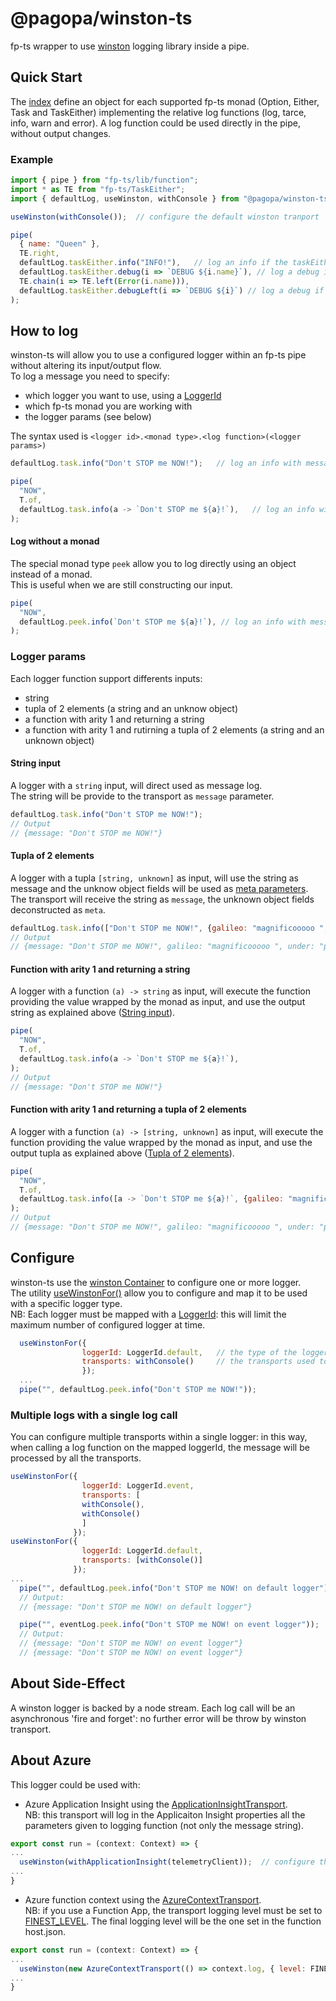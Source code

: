 # @pagopa/winston-ts

fp-ts wrapper to use [winston](https://github.com/winstonjs/winston) logging library inside a pipe.

## Quick Start
The [index](./src/index.ts) define an object for each supported fp-ts monad (Option, Either, Task and TaskEither) implementing the relative log functions (log, tarce, info, warn and error).
A log function could be used directly in the pipe, without output changes. 

### Example
```javascript
import { pipe } from "fp-ts/lib/function";
import * as TE from "fp-ts/TaskEither";
import { defaultLog, useWinston, withConsole } from "@pagopa/winston-ts";

useWinston(withConsole());  // configure the default winston tranport

pipe(
  { name: "Queen" },
  TE.right,
  defaultLog.taskEither.info("INFO!"),   // log an info if the taskEither is right
  defaultLog.taskEither.debug(i => `DEBUG ${i.name}`), // log a debug if the taskEither is right using data conteined in the monad (rigth)
  TE.chain(i => TE.left(Error(i.name))),
  defaultLog.taskEither.debugLeft(i => `DEBUG ${i}`) // log a debug if the taskEither is left using data contained in the monad (left)
);
```
## How to log 
winston-ts will allow you to use a configured logger within an fp-ts pipe without altering its input/output flow. \
To log a message you need to specify:
- which logger you want to use, using a [LoggerId](./src/types/logging.ts)
- which fp-ts monad you are working with
- the logger params (see below)

The syntax used is `<logger id>.<monad type>.<log function>(<logger params>)`
```javascript
defaultLog.task.info("Don't STOP me NOW!");   // log an info with message 'Don't STOP me NOW!' on the 'default' logger when the promise pointed in the task is resolved

pipe(
  "NOW",
  T.of,
  defaultLog.task.info(a -> `Don't STOP me ${a}!`),   // log an info with message 'Don't STOP me NOW!' on the 'default' logger when the promise pointed in the task is resolved
);
```
#### Log without a monad
The special monad type `peek` allow you to log directly using an object instead of a monad.\
This is useful when we are still constructing our input.
```javascript
pipe(
  "NOW",
  defaultLog.peek.info(`Don't STOP me ${a}!`), // log an info with message 'Don't STOP me NOW!' on the 'default' logger
);
```

### Logger params
Each logger function support differents inputs:
- string
- tupla of 2 elements (a string and an unknow object)
- a function with arity 1 and returning a string
- a function with arity 1 and rutirning a tupla of 2 elements (a string and an unknown object)
#### String input
A logger with a `string` input, will direct used as message log. \
The string will be provide to the transport as `message` parameter.
```javascript
defaultLog.task.info("Don't STOP me NOW!");
// Output
// {message: "Don't STOP me NOW!"}
```
#### Tupla of 2 elements
A logger with a tupla `[string, unknown]` as input, will use the string as message and the unknow object fields will be used as [meta parameters](https://github.com/winstonjs/winston#streams-objectmode-and-info-objects). \
The transport will receive the string as `message`, the unknown object fields deconstructed as `meta`.
```javascript
defaultLog.task.info(["Don't STOP me NOW!", {galileo: "magnificooooo ", under: "pressure"}]);
// Output
// {message: "Don't STOP me NOW!", galileo: "magnificooooo ", under: "pressure"}
```
#### Function with arity 1 and returning a string
A logger with a function `(a) -> string` as input, will execute the function providing the value wrapped by the monad as input, and use the output string as explained above ([String input](#string-input)). 
```javascript
pipe(
  "NOW",
  T.of,
  defaultLog.task.info(a -> `Don't STOP me ${a}!`),
);
// Output
// {message: "Don't STOP me NOW!"}
```
#### Function with arity 1 and returning a tupla of 2 elements
A logger with a function `(a) -> [string, unknown]` as input, will execute the function providing the value wrapped by the monad as input, and use the output tupla as explained above ([Tupla of 2 elements](#tupla-of-2-elements)). 
```javascript
pipe(
  "NOW",
  T.of,
  defaultLog.task.info([a -> `Don't STOP me ${a}!`, {galileo: "magnificooooo ", under: "pressure"]),
);
// Output
// {message: "Don't STOP me NOW!", galileo: "magnificooooo ", under: "pressure"}
```
## Configure
winston-ts use the [winston Container](https://github.com/winstonjs/winston/tree/v3.8.2#working-with-multiple-loggers-in-winston) to configure one or more logger. \
The utility [useWinstonFor()](./src/utils/config.ts) allow you to configure and map it to be used with a specific logger type. \
NB: Each logger must be mapped with a [LoggerId](./src/types/logging.ts): this will limit the maximum number of configured logger at time.
```javascript
  useWinstonFor({
                loggerId: LoggerId.default,   // the type of the logger
                transports: withConsole()     // the transports used to logging
                }); 
  ...
  pipe("", defaultLog.peek.info("Don't STOP me NOW!"));
```
### Multiple logs with a single log call
You can configure multiple transports within a single logger: in this way, when calling a log function on the mapped loggerId, the message will be processed by all the transports.
```javascript
useWinstonFor({
                loggerId: LoggerId.event,
                transports: [
                withConsole(),
                withConsole()
                ]
              });
useWinstonFor({
                loggerId: LoggerId.default,
                transports: [withConsole()]
              });
...
  pipe("", defaultLog.peek.info("Don't STOP me NOW! on default logger"));
  // Output:
  // {message: "Don't STOP me NOW! on default logger"}

  pipe("", eventLog.peek.info("Don't STOP me NOW! on event logger"));
  // Output:
  // {message: "Don't STOP me NOW! on event logger"}
  // {message: "Don't STOP me NOW! on event logger"}
```

## About Side-Effect
A winston logger is backed by a node stream. Each log call will be an asynchronous 'fire and forget': no further error will be throw by winston transport.

## About Azure
This logger could be used with:
- Azure Application Insight using the [ApplicationInsightTransport](https://github.com/pagopa/io-functions-commons/blob/v27.6.0/src/utils/transports/application_insight.ts).\
NB: this transport will log in the Applicaiton Insight properties all the parameters given to logging function (not only the message string).
```javascript
export const run = (context: Context) => { 
...
  useWinston(withApplicationInsight(telemetryClient));  // configure the default winston tranport
...
}
```

- Azure function context using the [AzureContextTransport](https://github.com/pagopa/io-functions-commons/tree/v27.6.0/src/utils/logging.ts).\
NB: if you use a Function App, the transport logging level must be set to [FINEST_LEVEL](./src/utils/config.ts). The final logging level will be the one set in the function host.json.

```javascript
export const run = (context: Context) => { 
...
  useWinston(new AzureContextTransport(() => context.log, { level: FINEST_LEVEL }));  // configure the default winston tranport
...
}
```
